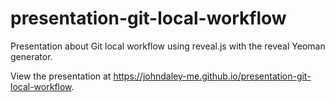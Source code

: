 # presentation-git-local-workflow
Presentation about Git local workflow using reveal.js with the reveal Yeoman generator.

View the presentation at https://johndaley-me.github.io/presentation-git-local-workflow.


